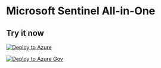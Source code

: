# Microsoft Sentinel All-in-One

## Try it now

[![Deploy to Azure](https://aka.ms/deploytoazurebutton)](https://portal.azure.com/#create/Microsoft.Template/uri/https%3A%2F%2Fraw.githubusercontent.com%2Fgarybushey%2FAllInOneGov%2Fmain%2Fazuredeploy.json/createUIDefinitionUri/https%3A%2F%2Fraw.githubusercontent.com%2Fgarybushey%2FAllInOneGov%2Fmain%2FcreateUiDefinition.json)

[![Deploy to Azure Gov](https://aka.ms/deploytoazuregovbutton)](https://portal.azure.us/#create/Microsoft.Template/uri/https%3A%2F%2Fraw.githubusercontent.com%2Fgarybushey%2FAllInOneGov%2Fmain%2FazuredeployGov.json/createUIDefinitionUri/https%3A%2F%2Fraw.githubusercontent.com%2Fgarybushey%2FAllInOneGov%2Fmain%2FcreateUiDefinitionGov.json)
